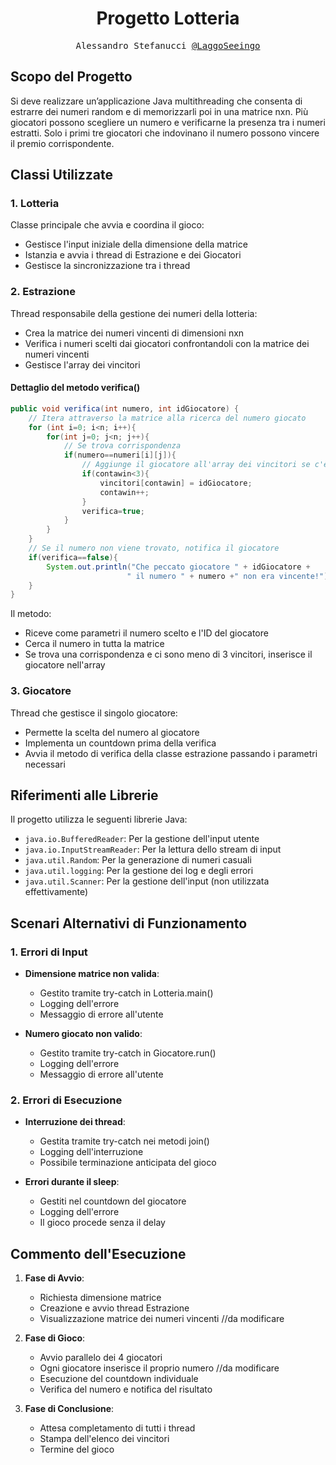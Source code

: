 <h1 align="center">Progetto Lotteria</h1>

<p align="center" style="font-family: monospace">Alessandro Stefanucci <a href="https://github.com/LaggoSeeingo">@LaggoSeeingo</a></p>

## Scopo del Progetto
Si deve realizzare un’applicazione Java multithreading che consenta di estrarre dei numeri random e di memorizzarli poi in una matrice nxn. 
Più giocatori possono scegliere un numero e verificarne la presenza tra i numeri estratti. Solo i primi tre giocatori che indovinano il numero possono vincere il premio corrispondente.


## Classi Utilizzate

### 1. Lotteria
Classe principale che avvia e coordina il gioco:
- Gestisce l'input iniziale della dimensione della matrice
- Istanzia e avvia i thread di Estrazione e dei Giocatori
- Gestisce la sincronizzazione tra i thread

### 2. Estrazione
Thread responsabile della gestione dei numeri della lotteria:
- Crea la matrice dei numeri vincenti di dimensioni nxn 
- Verifica i numeri scelti dai giocatori confrontandoli con la matrice dei numeri vincenti
- Gestisce l'array dei vincitori

#### Dettaglio del metodo verifica()
```java
public void verifica(int numero, int idGiocatore) {
    // Itera attraverso la matrice alla ricerca del numero giocato
    for (int i=0; i<n; i++){
        for(int j=0; j<n; j++){
            // Se trova corrispondenza
            if(numero==numeri[i][j]){
                // Aggiunge il giocatore all'array dei vincitori se c'è ancora posto
                if(contawin<3){
                    vincitori[contawin] = idGiocatore;
                    contawin++;
                }
                verifica=true;
            }
        }
    }
    // Se il numero non viene trovato, notifica il giocatore
    if(verifica==false){
        System.out.println("Che peccato giocatore " + idGiocatore + 
                          " il numero " + numero +" non era vincente!");
    }
}
```
Il metodo:
- Riceve come parametri il numero scelto e l'ID del giocatore
- Cerca il numero in tutta la matrice
- Se trova una corrispondenza e ci sono meno di 3 vincitori, inserisce il giocatore nell'array

### 3. Giocatore
Thread che gestisce il singolo giocatore:
- Permette la scelta del numero al giocatore
- Implementa un countdown prima della verifica 
- Avvia il metodo di verifica della classe estrazione passando i parametri necessari

## Riferimenti alle Librerie
Il progetto utilizza le seguenti librerie Java:
- `java.io.BufferedReader`: Per la gestione dell'input utente
- `java.io.InputStreamReader`: Per la lettura dello stream di input
- `java.util.Random`: Per la generazione di numeri casuali
- `java.util.logging`: Per la gestione dei log e degli errori
- `java.util.Scanner`: Per la gestione dell'input (non utilizzata effettivamente)

## Scenari Alternativi di Funzionamento

### 1. Errori di Input
- **Dimensione matrice non valida**:
  - Gestito tramite try-catch in Lotteria.main()
  - Logging dell'errore
  - Messaggio di errore all'utente

- **Numero giocato non valido**:
  - Gestito tramite try-catch in Giocatore.run()
  - Logging dell'errore
  - Messaggio di errore all'utente

### 2. Errori di Esecuzione
- **Interruzione dei thread**:
  - Gestita tramite try-catch nei metodi join()
  - Logging dell'interruzione
  - Possibile terminazione anticipata del gioco

- **Errori durante il sleep**:
  - Gestiti nel countdown del giocatore
  - Logging dell'errore
  - Il gioco procede senza il delay

## Commento dell'Esecuzione
1. **Fase di Avvio**:
   - Richiesta dimensione matrice
   - Creazione e avvio thread Estrazione
   - Visualizzazione matrice dei numeri vincenti //da modificare

2. **Fase di Gioco**:
   - Avvio parallelo dei 4 giocatori
   - Ogni giocatore inserisce il proprio numero //da modificare
   - Esecuzione del countdown individuale
   - Verifica del numero e notifica del risultato

3. **Fase di Conclusione**:
   - Attesa completamento di tutti i thread
   - Stampa dell'elenco dei vincitori
   - Termine del gioco


